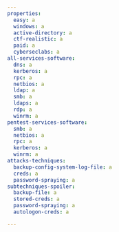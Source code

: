 ```yaml
---
properties:
  easy: a
  windows: a
  active-directory: a
  ctf-realistic: a
  paid: a
  cyberseclabs: a
all-services-software:
  dns: a
  kerberos: a
  rpc: a
  netbios: a
  ldap: a
  smb: a
  ldaps: a
  rdp: a
  winrm: a
pentest-services-software:
  smb: a
  netbios: a
  rpc: a
  kerberos: a
  winrm: a
attacks-techniques:
  backup-config-system-log-file: a
  creds: a
  password-spraying: a
subtechniques-spoiler:
  backup-file: a
  stored-creds: a
  password-spraying: a
  autologon-creds: a

---
```

